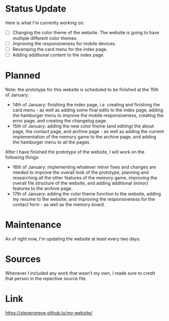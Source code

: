 # Status Update 
Here is what I'm currently working on:
- [ ] Changing the color theme of the website. The website is going to have multiple different color themes. 
- [ ] Improving the responsiveness for mobile devices.
- [ ] Revamping the card menu for the index page. 
- [ ] Adding additional content to the index page. 
 
# Planned
Note: the prototype for this website is scheduled to be finished at the 15th of January. 
* 14th of January: finishing the index page, *i.e.* creating and finishing the card menu - as well as adding some final edits to the index page, adding the hamburger menu to improve the mobile responsiveness, creating the error page, and creating the changelog page.  
* 15th of January: adding the new color theme (and editing) the about page, the contact page, and archive page - as well as adding the current implementation of the memory game to the archive page, and adding the hamburger menu to all the pages.   
 
After I have finished the prototype of the website, I will work on the following things:
* 16th of January: implementing whatever minor fixes and changes are needed to improve the overall look of the prototype, planning and researching all the other features of the memory game, improving the overall file structure of the website, and adding additional (minor) features to the archive page. 
* 17th of January: adding the color theme function to the website, adding my resume to the website, and improving the responsiveness for the contact form - as well as the memory board. 

# Maintenance 
As of right now, I'm updating the website at least every two days. 

# Sources 
Whenever I included any work that wasn't my own, I made sure to credit that person in the repective source file.

# Link  
https://stevengreve.github.io/my-website/
 
